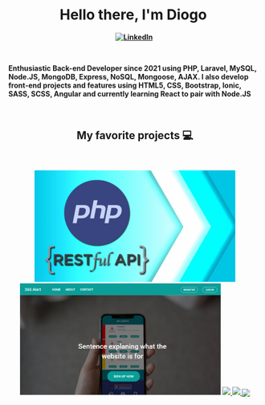 <p>
  <h1 align="center"><b>Hello there, I'm Diogo  <img src="https://encrypted-tbn0.gstatic.com/images?q=tbn:ANd9GcTz-S2navHDjrVnq9IxTvV_HEyxxW2HoJs_RQ&usqp=CAU" alt="" width="30"></h1>
</p>
<p align="center">
<a href="https://www.linkedin.com/in/diogo-cordas/"><img src="https://img.shields.io/badge/linkedin-%230077B5.svg?&style=for-the-badge&logo=linkedin&logoColor=white" alt="LinkedIn" /></a>&nbsp;
</p>
<br />
<p>Enthusiastic Back-end Developer since 2021 using PHP, Laravel, MySQL, Node.JS, MongoDB, Express, NoSQL, Mongoose, AJAX. I also develop front-end projects and features using HTML5, CSS, Bootstrap, Ionic,   SASS, SCSS, Angular and currently learning React to pair with Node.JS
</p>
<br />
<h2 align="center">My favorite projects 💻</h2>
<br />

<p align="center">
<img width="400" src="https://github.com/DiogoJCA/PHP_RESTful_API/blob/main/47c8bc1fcbae.jpg" />
<img width="400" src="https://github.com/DiogoJCA/365-Alert/blob/main/Home.jpg" />

<a href="https://github.com/DiogoJCA/PHP_RESTful_API">
  <img align="" src="https://github-readme-stats.vercel.app/api/pin/?username=DiogoJCA&repo=PHP_RESTful_API&theme=tokyonight" />
</a>
<a href="https://github.com/DiogoJCA/365-Alert">
  <img align="" src="https://github-readme-stats.vercel.app/api/pin/?username=DiogoJCA&repo=365-Alert&theme=tokyonight" />
</a>
<img align="center" src="https://github-readme-stats.vercel.app/api?username=DiogoJCA&count_private=true&show_icons=true&theme=radical" />
<!-- <img align="center" src="https://github-readme-stats.vercel.app/api/top-langs/?username=DiogoJCA&langs_count=10&layout=compact" /> -->
</p>